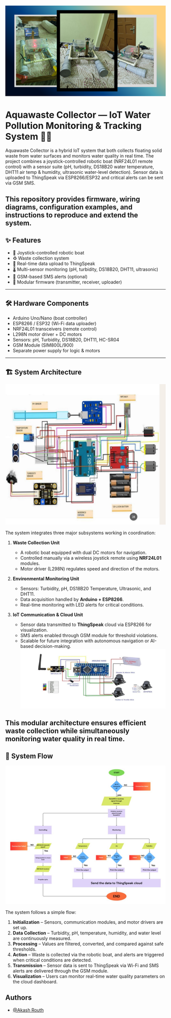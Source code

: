 
![App Screenshot](https://github.com/AkashRouth001/IoT-Based-Aqua-waste-collector/blob/61c3146e0c7ff66e8d0b1f3a50291a4a5e686482/image/main%20image.png)


# Aquawaste Collector — IoT Water Pollution Monitoring & Tracking System 🌊🤖

Aquawaste Collector is a hybrid IoT system that both collects floating solid waste from water surfaces and monitors water quality in real time. The project combines a joystick-controlled robotic boat (NRF24L01 remote control) with a sensor suite (pH, turbidity, DS18B20 water temperature, DHT11 air temp & humidity, ultrasonic water-level detection). Sensor data is uploaded to ThingSpeak via ESP8266/ESP32 and critical alerts can be sent via GSM SMS.

This repository provides firmware, wiring diagrams, configuration examples, and instructions to reproduce and extend the system.
-- 
## ✨ Features
- 🚤 Joystick-controlled robotic boat
- ♻️ Waste collection system
- 📡 Real-time data upload to ThingSpeak
- 🌡️ Multi-sensor monitoring (pH, turbidity, DS18B20, DHT11, ultrasonic)
- 📱 GSM-based SMS alerts (optional)
- 🔧 Modular firmware (transmitter, receiver, uploader)


---


## 🛠️ Hardware Components
- Arduino Uno/Nano (boat controller)
- ESP8266 / ESP32 (Wi-Fi data uploader)
- NRF24L01 transceivers (remote control)
- L298N motor driver + DC motors
- Sensors: pH, Turbidity, DS18B20, DHT11, HC-SR04
- GSM Module (SIM800L/900)
- Separate power supply for logic & motors


---
## 🏗️ System Architecture  
![App Screenshot](https://github.com/AkashRouth001/IoT-Based-Aqua-waste-collector/blob/61c3146e0c7ff66e8d0b1f3a50291a4a5e686482/image/all_connections.jpeg)



The system integrates three major subsystems working in coordination:  

1. **Waste Collection Unit**  
   - A robotic boat equipped with dual DC motors for navigation.  
   - Controlled manually via a wireless joystick remote using **NRF24L01** modules.  
   - Motor driver (L298N) regulates speed and direction of the motors.  

2. **Environmental Monitoring Unit**  
   - Sensors: Turbidity, pH, DS18B20 Temperature, Ultrasonic, and DHT11.  
   - Data acquisition handled by **Arduino + ESP8266**.  
   - Real-time monitoring with LED alerts for critical conditions.  

3. **IoT Communication & Cloud Unit**  
   - Sensor data transmitted to **ThingSpeak** cloud via ESP8266 for visualization.  
   - SMS alerts enabled through GSM module for threshold violations.  
   - Scalable for future integration with autonomous navigation or AI-based decision-making.  
![App Screenshot](https://github.com/AkashRouth001/IoT-Based-Aqua-waste-collector/blob/61c3146e0c7ff66e8d0b1f3a50291a4a5e686482/image/remort%20control.jpeg)

This modular architecture ensures efficient waste collection while simultaneously monitoring water quality in real time.
--

## 🔄 System Flow  
![App Screenshot](https://github.com/AkashRouth001/IoT-Based-Aqua-waste-collector/blob/61c3146e0c7ff66e8d0b1f3a50291a4a5e686482/image/flowchart.jpeg)

The system follows a simple flow:  
1. **Initialization** – Sensors, communication modules, and motor drivers are set up.  
2. **Data Collection** – Turbidity, pH, temperature, humidity, and water level are continuously measured.  
3. **Processing** – Values are filtered, converted, and compared against safe thresholds.  
4. **Action** – Waste is collected via the robotic boat, and alerts are triggered when critical conditions are detected.  
5. **Transmission** – Sensor data is sent to ThingSpeak via Wi-Fi and SMS alerts are delivered through the GSM module.  
6. **Visualization** – Users can monitor real-time water quality parameters on the cloud dashboard.  

## Authors

- [@Akash Routh](https://github.com/AkashRouth001)

